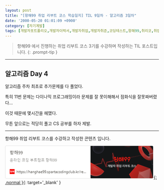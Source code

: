 ```yaml
---
layout: post
title: "[항해99 취업 리부트 코스 학습일지] TIL 9일차 - 알고리즘 3일차"
date: '2000-05-20 01:01:09 +0900'
category: [자기계발]
tags: [개발자포트폴리오,개발자이력서,개발자취업,개발자취준,코딩테스트,항해99,취리코,취업리부트코스]
---
```


> 항해99 에서 진행하는 취업 리부트 코스 3기를 수강하며 작성하는 TIL 포스트입니다.
{: .prompt-tip }

---

## 알고리즘 Day 4
알고리즘 주차 최초로 추가문제를 다 풀었다.

특히 11번 문제는 다이나믹 프로그래밍이라 문제를 잘 못이해해서 점화식을 잘못짜버렸다...

이것 때문에 몇시간을 헤맸다.

무튼 앞으로는 적당히 풀고 CS 공부를 하자 제발.

---

항해99 취업 리부트 코스를 수강하고 작성한 콘텐츠 입니다.

[![항해99 - 온라인 코딩 부트캠프 항해99](/assets/img/captures/1_hanghae99.png){: .normal }](https://hanghae99.spartacodingclub.kr/reboot){: target='_blank' }